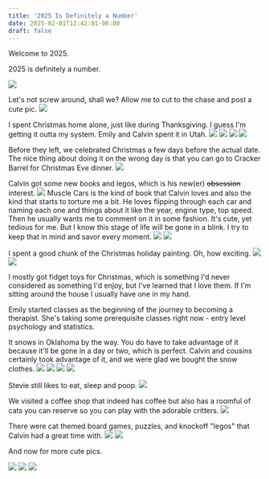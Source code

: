```yaml
---
title: '2025 Is Definitely a Number'
date: 2025-02-01T12:42:01-06:00
draft: false
---
```


Welcome to 2025. 

2025 is definitely a number.

<!--more-->

![](december-2024-january-2025/2025.jpg)

Let's not screw around, shall we? Allow me to cut to the chase and post a cute pic.
![](december-2024-january-2025/airplane.jpg)

I spent Christmas home alone, just like during Thanksgiving. I guess I'm getting it outta my system. Emily and Calvin spent it in Utah.
![](december-2024-january-2025/calvinandleo.jpg)
![](december-2024-january-2025/coolmechanic.jpg)
![](december-2024-january-2025/geode.jpg)
![](december-2024-january-2025/headphones.jpg)

Before they left, we celebrated Christmas a few days before the actual date. The nice thing about doing it on the wrong day is that you can go to Cracker Barrel for Christmas Eve dinner.
![](december-2024-january-2025/crackerbarrel.jpg)

Calvin got some new books and legos, which is his new(er) ~~obsession~~ interest.
![](december-2024-january-2025/hobbes.jpg)
Muscle Cars is the kind of book that Calvin loves and also the kind that starts to torture me a bit. He loves flipping through each car and naming each one and things about it like the year, engine type, top speed. Then he usually wants me to comment on it in some fashion. It's cute, yet tedious for me. But I know this stage of life will be gone in a blink. I try to keep that in mind and savor every moment.
![](december-2024-january-2025/musclescars.JPG)
![](december-2024-january-2025/newlegos.jpg)

I spent a good chunk of the Christmas holiday painting. Oh, how exciting.
![](december-2024-january-2025/paintbefore.jpg)
![](december-2024-january-2025/painafter.jpg)

I mostly got fidget toys for Christmas, which is something I'd never considered as something I'd enjoy, but I've learned that I love them. If I'm sitting around the house I usually have one in my hand.

Emily started classes as the beginning of the journey to becoming a therapist. She's taking some prerequisite classes right now - entry level psychology and statistics.

It snows in Oklahoma by the way. You do have to take advantage of it because it'll be gone in a day or two, which is perfect. Calvin and cousins certainly took advantage of it, and we were glad we bought the snow clothes.
![](december-2024-january-2025/snow.jpeg)
![](december-2024-january-2025/snowangel.jpg)
![](december-2024-january-2025/snowmountain.JPG)
![](december-2024-january-2025/sculptorcalvin.jpg)

Stevie still likes to eat, sleep and poop.
![](december-2024-january-2025/stevie.jpg)

We visited a coffee shop that indeed has coffee but also has a roomful of cats you can reserve so you can play with the adorable critters.
![](december-2024-january-2025/catroom.jpg)

There were cat themed board games, puzzles, and knockoff "legos" that Calvin had a great time with.
![](december-2024-january-2025/catcafefunnyface.jpg)
![](december-2024-january-2025/catopoly.jpg)

And now for more cute pics.

![](december-2024-january-2025/gingerbread.jpg)
![](december-2024-january-2025/traintrack.JPG)
![](december-2024-january-2025/chess.jpg)
